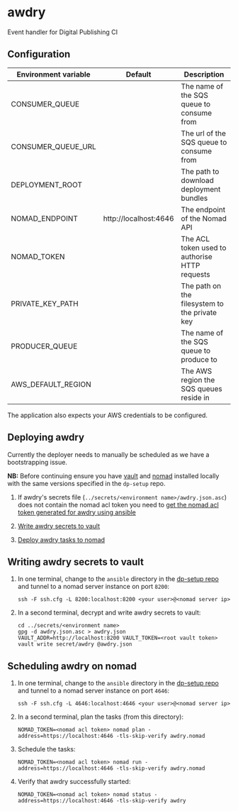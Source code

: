 awdry
=====

Event handler for Digital Publishing CI

Configuration
-------------

| Environment variable | Default               | Description
| -------------------- | --------------------- | ---------------------------------------------
| CONSUMER_QUEUE       |                       | The name of the SQS queue to consume from
| CONSUMER_QUEUE_URL   |                       | The url of the SQS queue to consume from
| DEPLOYMENT_ROOT      |                       | The path to download deployment bundles
| NOMAD_ENDPOINT       | http://localhost:4646 | The endpoint of the Nomad API
| NOMAD_TOKEN          |                       | The ACL token used to authorise HTTP requests
| PRIVATE_KEY_PATH     |                       | The path on the filesystem to the private key
| PRODUCER_QUEUE       |                       | The name of the SQS queue to produce to
| AWS_DEFAULT_REGION   |                       | The AWS region the SQS queues reside in

The application also expects your AWS credentials to be configured.

Deploying awdry
---------------

Currently the deployer needs to manually be scheduled as we have a bootstrapping issue.

**NB:** Before continuing ensure you have [vault](https://www.vaultproject.io) and [nomad](https://www.nomadproject.io) installed locally with the same versions specified in the `dp-setup` repo.

1. If awdry's secrets file (`../secrets/<environment name>/awdry.json.asc`) does not contain the nomad acl token you need to [get the nomad acl token generated for awdry using ansible](https://github.com/ONSdigital/dp-setup/blob/develop/ansible/README.md#setup-nomad)

2. [Write awdry secrets to vault](#writing-awdry-secrets-to-vault)

3. [Deploy awdry tasks to nomad](#scheduling-awdry-tasks-to-nomad)

Writing awdry secrets to vault
------------------------------

1. In one terminal, change to the `ansible` directory in the [dp-setup repo](https://github.com/ONSdigital/dp-setup) and tunnel to a nomad server instance on port `8200`:
   ```
   ssh -F ssh.cfg -L 8200:localhost:8200 <your user>@<nomad server ip>
   ```

2. In a second terminal, decrypt and write awdry secrets to vault:
   ```
   cd ../secrets/<environment name>
   gpg -d awdry.json.asc > awdry.json
   VAULT_ADDR=http://localhost:8200 VAULT_TOKEN=<root vault token> vault write secret/awdry @awdry.json
   ```

Scheduling awdry on nomad
-------------------------

1. In one terminal, change to the `ansible` directory in the [dp-setup repo](https://github.com/ONSdigital/dp-setup) and tunnel to a nomad server instance on port `4646`:
   ```
   ssh -F ssh.cfg -L 4646:localhost:4646 <your user>@<nomad server ip>
   ```

2. In a second terminal, plan the tasks (from this directory):
   ```
   NOMAD_TOKEN=<nomad acl token> nomad plan -address=https://localhost:4646 -tls-skip-verify awdry.nomad
   ```

3. Schedule the tasks:
   ```
   NOMAD_TOKEN=<nomad acl token> nomad run -address=https://localhost:4646 -tls-skip-verify awdry.nomad
   ```

4. Verify that awdry successfully started:
   ```
   NOMAD_TOKEN=<nomad acl token> nomad status -address=https://localhost:4646 -tls-skip-verify awdry
   ```
